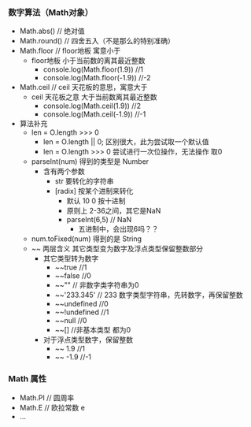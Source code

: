 ### 数字算法（Math对象）
+ Math.abs() // 绝对值
+ Math.round() // 四舍五入（不是那么的特别准确）
+ Math.floor // floor地板 寓意小于
    + floor地板 小于当前数的离其最近整数
        + console.log(Math.floor(1.9)) //1
        + console.log(Math.floor(-1.9)) //-2
+ Math.ceil // ceil 天花板的意思，寓意大于
    + ceil 天花板之意 大于当前数离其最近整数
        + console.log(Math.ceil(1.9)) //2
        + console.log(Math.ceil(-1.9)) //-1
+ 算法补充
    + len = O.length >>> 0
        + len = O.length || 0; 区别很大，此为尝试取一个默认值
        + len = O.length >>> 0 尝试进行一次位操作，无法操作 取0
    + parseInt(num) 得到的类型是 Number
        + 含有两个参数
            + str 要转化的字符串
            + [radix] 按某个进制来转化
                + 默认 10 0 按十进制
                + 原则上 2-36之间，其它是NaN
                + parseInt(6,5) // NaN
                    + 五进制中，会出现6吗？？
    + num.toFixed(num) 得到的是 String
    + ~~ 两层含义 其它类型变为数字及浮点类型保留整数部分
        + 其它类型转为数字
            + ~~true //1
            + ~~false //0
            + ~~"" // 非数字类字符串为0
            + ~~'233.345' // 233 数字类型字符串，先转数字，再保留整数
            + ~~undefined //0  
            + ~~!undefined //1
            + ~~null //0
            + ~~[] //非基本类型 都为0
        + 对于浮点类型数字，保留整数
            + ~~ 1.9 //1
            + ~~ -1.9 //-1
        
        
### Math 属性
+ Math.PI // 圆周率
+ Math.E // 欧拉常数 e
+ ...